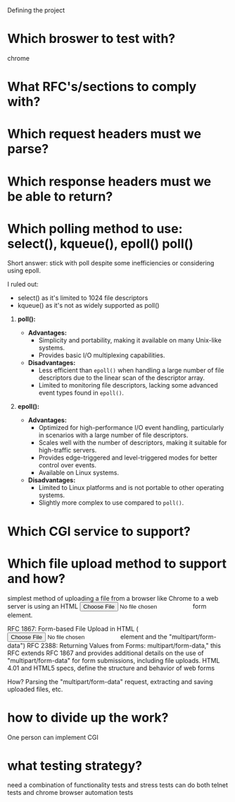 

Defining the project

# Which broswer to test with?

chrome

# What RFC's/sections to comply with?

# Which request headers must we parse?

# Which response headers must we be able to return?

# Which polling method to use: select(), kqueue(), epoll() poll()

Short answer: stick with poll despite some inefficiencies or considering using epoll.

I ruled out:
- select() as it's limited to 1024 file descriptors
- kqueue() as it's not as widely supported as poll()

1. **poll():**
   - **Advantages:**
     - Simplicity and portability, making it available on many Unix-like systems.
     - Provides basic I/O multiplexing capabilities.
   - **Disadvantages:**
     - Less efficient than `epoll()` when handling a large number of file descriptors due to the linear scan of the descriptor array.
     - Limited to monitoring file descriptors, lacking some advanced event types found in `epoll()`.

2. **epoll():**
   - **Advantages:**
     - Optimized for high-performance I/O event handling, particularly in scenarios with a large number of file descriptors.
     - Scales well with the number of descriptors, making it suitable for high-traffic servers.
     - Provides edge-triggered and level-triggered modes for better control over events.
     - Available on Linux systems.
   - **Disadvantages:**
     - Limited to Linux platforms and is not portable to other operating systems.
     - Slightly more complex to use compared to `poll()`.


# Which CGI service to support?

# Which file upload method to support and how?

simplest method of uploading a file from a browser like Chrome to a web server is using an HTML <input type="file"> form element.

RFC 1867: Form-based File Upload in HTML (<input type="file"> element and the "multipart/form-data")
RFC 2388: Returning Values from Forms: multipart/form-data," this RFC extends RFC 1867 and provides additional details on the use of "multipart/form-data" for form submissions, including file uploads.
HTML 4.01 and HTML5 specs, define the structure and behavior of web forms

How? Parsing the "multipart/form-data" request, extracting and saving uploaded files, etc.

# how to divide up the work?

One person can implement CGI

# what testing strategy?

need a combination of functionality tests and stress tests
can do both telnet tests and chrome browser automation tests